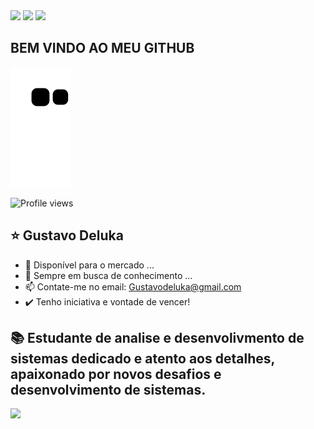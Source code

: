 <div>
   <a style="text-align: right; padding: 0px;" href="https://www.youtube.com/channel/gustavodeluka" target="_blank"><img src="https://img.shields.io/badge/YouTube-FF0000?style=for-the-badge&logo=youtube&logoColor=white" target="_blank"></a>
  <a href="https://instagram.com/gustavodeluka" target="_blank"><img src="https://img.shields.io/badge/-Instagram-%23E4405F?style=for-the-badge&logo=instagram&logoColor=white" target="_blank"></a>
  <a href="https://www.linkedin.com/in/gustavodeluka" target="_blank"><img src="https://img.shields.io/badge/-LinkedIn-%230077B5?style=for-the-badge&logo=linkedin&logoColor=white" target="_blank"></a> 
</p>
</div>

## BEM VINDO AO MEU GITHUB

![Snake animation](https://github.com/dfilitto/dfilitto/blob/output/github-contribution-grid-snake.svg)
<p align="left"> <img src="https://komarev.com/ghpvc/?username=GustavoDlk&color=yellow" alt="Profile views" /> </p>

## ⭐ Gustavo Deluka

- 🔭 Disponível para o mercado ...
- 🌱 Sempre em busca de conhecimento ...
- 📫 Contate-me no email: Gustavodeluka@gmail.com
- ✔️ Tenho iniciativa e vontade de vencer!

## 📚 Estudante de analise e desenvolivmento de sistemas dedicado e atento aos detalhes, apaixonado por novos desafios e desenvolvimento de sistemas.

<div align="left">
  <img height="180em" src="https://github-readme-stats.vercel.app/api?username=gustavodlk&show_icons=true&theme=dark&include_all_commits=true&count_private=true"/>
